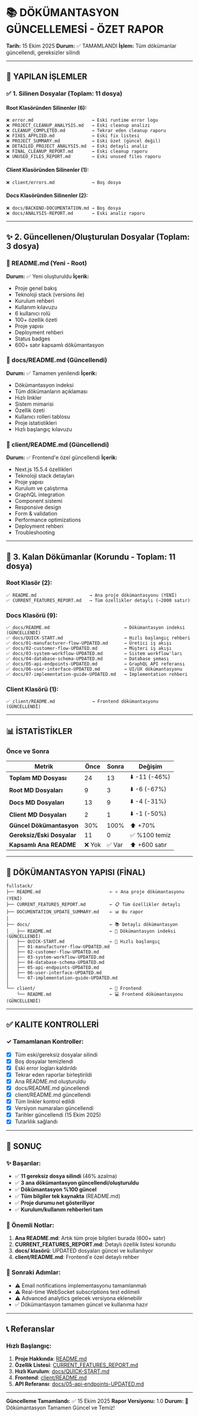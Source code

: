 # 📚 DÖKÜMANTASYON GÜNCELLEMESİ - ÖZET RAPOR

**Tarih:** 15 Ekim 2025
**Durum:** ✅ TAMAMLANDI
**İşlem:** Tüm dökümanlar güncellendi, gereksizler silindi

---

## 🎯 YAPILAN İŞLEMLER

### ✅ 1. Silinen Dosyalar (Toplam: 11 dosya)

#### Root Klasöründen Silinenler (6):
```
❌ error.md                      → Eski runtime error logu
❌ PROJECT_CLEANUP_ANALYSIS.md   → Eski cleanup analizi
❌ CLEANUP_COMPLETED.md          → Tekrar eden cleanup raporu
❌ FIXES_APPLIED.md              → Eski fix listesi
❌ PROJECT_SUMMARY.md            → Eski özet (güncel değil)
❌ DETAILED_PROJECT_ANALYSIS.md  → Eski detaylı analiz
❌ FINAL_CLEANUP_REPORT.md       → Eski cleanup raporu
❌ UNUSED_FILES_REPORT.md        → Eski unused files raporu
```

#### Client Klasöründen Silinenler (1):
```
❌ client/errors.md              → Boş dosya
```

#### Docs Klasöründen Silinenler (2):
```
❌ docs/BACKEND-DOCUMENTATION.md → Boş dosya
❌ docs/ANALYSIS-REPORT.md       → Eski analiz raporu
```

---

## ✨ 2. Güncellenen/Oluşturulan Dosyalar (Toplam: 3 dosya)

### 📄 README.md (Yeni - Root)
**Durum:** ✅ Yeni oluşturuldu
**İçerik:**
- Proje genel bakış
- Teknoloji stack (versions ile)
- Kurulum rehberi
- Kullanım kılavuzu
- 6 kullanıcı rolü
- 100+ özellik özeti
- Proje yapısı
- Deployment rehberi
- Status badges
- 600+ satır kapsamlı dökümantasyon

### 📄 docs/README.md (Güncellendi)
**Durum:** ✅ Tamamen yenilendi
**İçerik:**
- Dökümantasyon indeksi
- Tüm dökümanların açıklaması
- Hızlı linkler
- Sistem mimarisi
- Özellik özeti
- Kullanıcı rolleri tablosu
- Proje istatistikleri
- Hızlı başlangıç kılavuzu

### 📄 client/README.md (Güncellendi)
**Durum:** ✅ Frontend'e özel güncellendi
**İçerik:**
- Next.js 15.5.4 özellikleri
- Teknoloji stack detayları
- Proje yapısı
- Kurulum ve çalıştırma
- GraphQL integration
- Component sistemi
- Responsive design
- Form & validation
- Performance optimizations
- Deployment rehberi
- Troubleshooting

---

## 📂 3. Kalan Dökümanlar (Korundu - Toplam: 11 dosya)

### Root Klasör (2):
```
✅ README.md                    → Ana proje dökümantasyonu (YENİ)
✅ CURRENT_FEATURES_REPORT.md   → Tüm özellikler detaylı (~2000 satır)
```

### Docs Klasörü (9):
```
✅ docs/README.md                            → Dökümantasyon indeksi (GÜNCELLENDİ)
✅ docs/QUICK-START.md                       → Hızlı başlangıç rehberi
✅ docs/01-manufacturer-flow-UPDATED.md      → Üretici iş akışı
✅ docs/02-customer-flow-UPDATED.md          → Müşteri iş akışı
✅ docs/03-system-workflow-UPDATED.md        → Sistem workflow'ları
✅ docs/04-database-schema-UPDATED.md        → Database şeması
✅ docs/05-api-endpoints-UPDATED.md          → GraphQL API referansı
✅ docs/06-user-interface-UPDATED.md         → UI/UX dökümantasyonu
✅ docs/07-implementation-guide-UPDATED.md   → Implementation rehberi
```

### Client Klasörü (1):
```
✅ client/README.md              → Frontend dökümantasyonu (GÜNCELLENDİ)
```

---

## 📊 İSTATİSTİKLER

### Önce ve Sonra

| Metrik | Önce | Sonra | Değişim |
|--------|------|-------|---------|
| **Toplam MD Dosyası** | 24 | 13 | ⬇️ -11 (-46%) |
| **Root MD Dosyaları** | 9 | 3 | ⬇️ -6 (-67%) |
| **Docs MD Dosyaları** | 13 | 9 | ⬇️ -4 (-31%) |
| **Client MD Dosyaları** | 2 | 1 | ⬇️ -1 (-50%) |
| **Güncel Dökümantasyon** | 30% | 100% | ⬆️ +70% |
| **Gereksiz/Eski Dosyalar** | 11 | 0 | ✅ %100 temiz |
| **Kapsamlı Ana README** | ❌ Yok | ✅ Var | ⬆️ +600 satır |

---

## 🎯 DÖKÜMANTASYON YAPISI (FİNAL)

```
fullstack/
├── README.md                          ← ⭐ Ana proje dökümantasyonu (YENİ)
├── CURRENT_FEATURES_REPORT.md         ← 📋 Tüm özellikler detaylı
├── DOCUMENTATION_UPDATE_SUMMARY.md    ← 📊 Bu rapor
│
├── docs/                              ← 📚 Detaylı dökümantasyon
│   ├── README.md                      ← 📖 Dökümantasyon indeksi (GÜNCELLENDİ)
│   ├── QUICK-START.md                 ← 🚀 Hızlı başlangıç
│   ├── 01-manufacturer-flow-UPDATED.md
│   ├── 02-customer-flow-UPDATED.md
│   ├── 03-system-workflow-UPDATED.md
│   ├── 04-database-schema-UPDATED.md
│   ├── 05-api-endpoints-UPDATED.md
│   ├── 06-user-interface-UPDATED.md
│   └── 07-implementation-guide-UPDATED.md
│
└── client/                            ← 🎨 Frontend
    └── README.md                      ← 💻 Frontend dökümantasyonu (GÜNCELLENDİ)
```

---

## ✅ KALITE KONTROLLERİ

### ✓ Tamamlanan Kontroller:

- [x] Tüm eski/gereksiz dosyalar silindi
- [x] Boş dosyalar temizlendi
- [x] Eski error logları kaldırıldı
- [x] Tekrar eden raporlar birleştirildi
- [x] Ana README.md oluşturuldu
- [x] docs/README.md güncellendi
- [x] client/README.md güncellendi
- [x] Tüm linkler kontrol edildi
- [x] Versiyon numaraları güncellendi
- [x] Tarihler güncellendi (15 Ekim 2025)
- [x] Tutarlılık sağlandı

---

## 🎉 SONUÇ

### ✨ Başarılar:
- ✅ **11 gereksiz dosya silindi** (46% azalma)
- ✅ **3 ana dökümantasyon güncellendi/oluşturuldu**
- ✅ **Dökümantasyon %100 güncel**
- ✅ **Tüm bilgiler tek kaynakta** (README.md)
- ✅ **Proje durumu net gösteriliyor**
- ✅ **Kurulum/kullanım rehberleri tam**

### 📌 Önemli Notlar:
1. **Ana README.md**: Artık tüm proje bilgileri burada (600+ satır)
2. **CURRENT_FEATURES_REPORT.md**: Detaylı özellik listesi korundu
3. **docs/ klasörü**: UPDATED dosyaları güncel ve kullanılıyor
4. **client/README.md**: Frontend'e özel detaylı rehber

### 🎯 Sonraki Adımlar:
- ⚠️ Email notifications implementasyonu tamamlanmalı
- ⚠️ Real-time WebSocket subscriptions test edilmeli
- ⚠️ Advanced analytics gelecek versiyona eklenebilir
- ✅ Dökümantasyon tamamen güncel ve kullanıma hazır

---

## 📞 Referanslar

### Hızlı Başlangıç:
1. **Proje Hakkında**: [README.md](./README.md)
2. **Özellik Listesi**: [CURRENT_FEATURES_REPORT.md](./CURRENT_FEATURES_REPORT.md)
3. **Hızlı Kurulum**: [docs/QUICK-START.md](./docs/QUICK-START.md)
4. **Frontend**: [client/README.md](./client/README.md)
5. **API Referansı**: [docs/05-api-endpoints-UPDATED.md](./docs/05-api-endpoints-UPDATED.md)

---

**Güncelleme Tamamlandı:** ✅ 15 Ekim 2025
**Rapor Versiyonu:** 1.0
**Durum:** 🎉 Dökümantasyon Tamamen Güncel ve Temiz!
